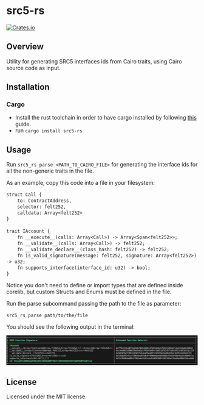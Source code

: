 # src5-rs

[![Crates.io](https://img.shields.io/crates/v/blockchain-keygen.svg)](https://crates.io/crates/blockchain-keygen)

## Overview

Utility for generating SRC5 interfaces ids from Cairo traits, using Cairo source code as input.

## Installation

### Cargo

* Install the rust toolchain in order to have cargo installed by following
  [this](https://www.rust-lang.org/tools/install) guide.
* run `cargo install src5-rs`

## Usage

Run `src5_rs parse <PATH_TO_CAIRO_FILE>` for generating the interface ids for all the non-generic traits in the file.

As an example, copy this code into a file in your filesystem:

```
struct Call {
    to: ContractAddress,
    selector: felt252,
    calldata: Array<felt252>
}

trait IAccount {
    fn __execute__(calls: Array<Call>) -> Array<Span<felt252>>;
    fn __validate__(calls: Array<Call>) -> felt252;
    fn __validate_declare__(class_hash: felt252) -> felt252;
    fn is_valid_signature(message: felt252, signature: Array<felt252>) -> u32;
    fn supports_interface(interface_id: u32) -> bool;
}
```

Notice you don't need to define or import types that are defined inside corelib, but custom Structs and Enums must be defined in the file.

Run the parse subcommand passing the path to the file as parameter:

```
src5_rs parse path/to/the/file
```

You should see the following output in the terminal:

![](images/example.png)

## License

Licensed under the MIT license.
